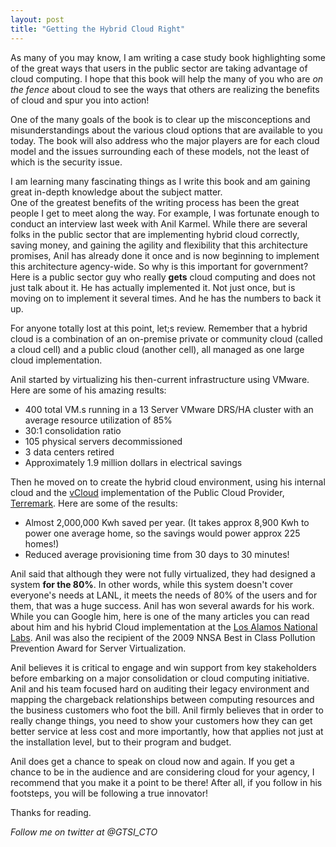 ```yaml
---
layout: post
title: "Getting the Hybrid Cloud Right"
---
```


As many of you may know,  I am writing a case study book highlighting some of the great ways that users in the public 
sector are taking advantage of cloud computing.  I hope that this book will help the many of you who are *on the fence* 
about cloud to see the ways that others are realizing the benefits of cloud and spur you into action!

One of the many goals of the book is to clear up the misconceptions and misunderstandings about the various cloud options 
that are available to you today.  The book will also address who the major players are for each cloud model and the issues 
surrounding each of these models, not the least of which is the security issue.

I am learning many fascinating things as I write this book and am gaining great in-depth knowledge about the subject matter.  
One of the greatest benefits of the writing process has been the great people I get to meet along the way. For example, I was 
fortunate enough to conduct an interview last week with Anil Karmel. While there are several folks in the public sector that 
are implementing hybrid cloud correctly, saving money, and gaining the agility and flexibility that this architecture 
promises, Anil has already done it once and is now beginning to implement this architecture agency-wide. So why is this 
important for government?  Here is a public sector guy who really **gets** cloud computing and does not just talk 
about it.  He has actually implemented it. Not just once, but is moving on to implement it several times.  And he has the 
numbers to back it up.

For anyone totally lost at this point, let;s review. Remember that a hybrid cloud is a combination of an on-premise private 
or community cloud (called a cloud cell) and a public cloud (another cell), all managed as one large cloud implementation.

Anil started by virtualizing his then-current infrastructure using VMware.  Here are some of his amazing results:

* 400 total VM.s running in a 13 Server VMware DRS/HA cluster with an average resource utilization of 85%
* 30:1 consolidation ratio
* 105 physical servers decommissioned
* 3 data centers retired
* Approximately 1.9 million dollars in electrical savings

Then he moved on to create the hybrid cloud environment, using his internal cloud and the 
[vCloud](http://www.vmware.com/solutions/cloud-computing) implementation of the Public Cloud Provider, [Terremark](http://www.terremark.com/). Here are some of the results:

* Almost 2,000,000 Kwh saved per year. (It takes approx 8,900 Kwh to power one average home, so the savings would power 
approx 225 homes!)
* Reduced average provisioning time from 30 days to 30 minutes!

Anil said that although they were not fully virtualized, they had designed a system **for the 80%**.  In other words, while 
this system doesn't cover everyone's needs at LANL, it meets the needs of 80% of the users and for them, that was a huge 
success.  Anil has won several awards for his work. While you can Google him, here is one of the many articles you can read 
about him and his hybrid Cloud implementation at the 
[Los Alamos National Labs](http://www.prnewswire.com/news-releases/los-alamos-national-laboratory-wins-national-cybersecurity-innovation-award-for-leap-forward-in-cloud-security-132963138.html).  Anil was also the recipient of the 
2009 NNSA Best in Class Pollution Prevention Award for Server Virtualization.

Anil believes it is critical to engage and win support from key stakeholders before embarking on a major consolidation or 
cloud computing initiative. Anil and his team focused hard on auditing their legacy environment and mapping the chargeback 
relationships between computing resources and the business customers who foot the bill.  Anil firmly believes that in order 
to really change things,  you need to show your customers how they can get better service at less cost  and more importantly, 
how that applies not just at the installation level, but to their program and budget.

Anil does get a chance to speak on cloud now and again. If you get a chance to be in the audience and are considering cloud 
for your agency, I recommend that you make it a point to be there!  After all, if you follow in his footsteps, you will 
be following a true innovator!

Thanks for reading.  

*Follow me on twitter at @GTSI_CTO*

